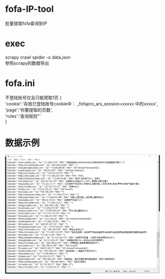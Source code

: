 # fofa-IP-tool
批量提取fofa查询到IP

# exec <br>
scrapy crawl spider -o data.json<br>
参照scrapy的数据导出<br>
# fofa.ini <br>
不登陆账号仅且只能爬取1页
{<br>
'cookie':'存放已登陆账号cookie中： _fofapro_ars_session=xxxxx  中的xxxxx',<br>
'page':'你要提取的页数',<br>
'rules':'查询规则"'<br>
}<br>
# 数据示例<br>
![Image text](https://github.com/k-fire/fofa-IP-tool/blob/master/img.png?raw=true)
